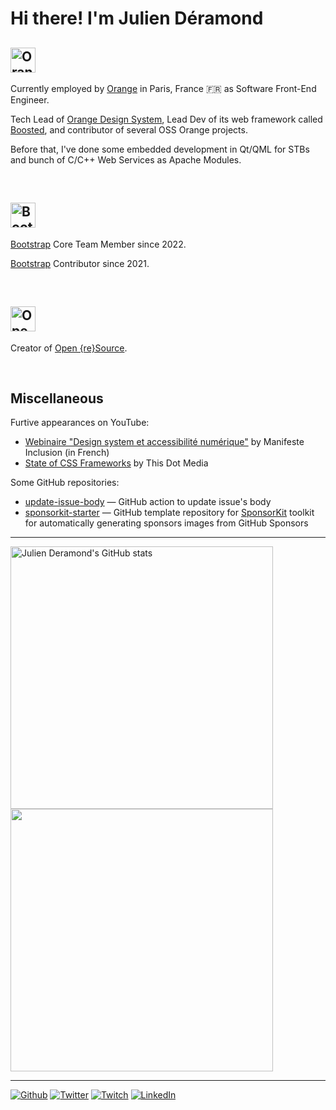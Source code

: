 # Hi there! I'm Julien Déramond

## <img src="https://user-images.githubusercontent.com/17381666/230776080-0ebdd9a9-50d7-468f-8831-9520e2ebf2f7.png" height="40" alt="Orange"/>

Currently employed by [Orange](https://orange.com) in Paris, France 🇫🇷 as Software Front-End Engineer.

Tech Lead of [Orange Design System](https://system.design.orange.com), Lead Dev of its web framework called [Boosted](https://boosted.orange.com/), and contributor of several OSS Orange projects.

Before that, I've done some embedded development in Qt/QML for STBs and bunch of C/C++ Web Services as Apache Modules.

<br>

## <img src="https://user-images.githubusercontent.com/17381666/230775916-cd7be2c4-c53b-4af7-b60a-4e4c9292583b.svg" height="40" alt="Bootstrap"/>

[Bootstrap](https://getbootstrap.com/) Core Team Member since 2022.

[Bootstrap](https://getbootstrap.com/) Contributor since 2021.

<br>

## <img src="https://user-images.githubusercontent.com/17381666/230775733-e8c1da04-b1f6-4f97-ac37-ee967a61137c.svg" height="40" alt="Open {re}Source"/>

Creator of <a href="https://openresource.dev">Open {re}Source</a>.

<br>

## Miscellaneous

Furtive appearances on YouTube:
* [Webinaire "Design system et accessibilité numérique"](https://www.youtube.com/watch?v=aL07Iv1KCMk) by Manifeste Inclusion (in French)
* [State of CSS Frameworks](https://www.youtube.com/watch?v=twc-iF40TJY) by This Dot Media

Some GitHub repositories:
* [update-issue-body](https://github.com/julien-deramond/update-issue-body) — GitHub action to update issue's body
* [sponsorkit-starter](https://github.com/Open-reSource/sponsorkit-starter) — GitHub template repository for [SponsorKit](https://github.com/antfu/sponsorkit/) toolkit for automatically generating sponsors images from GitHub Sponsors

---

<p align="left">
  <a href="http://www.github.com/julien-deramond"><img src="https://github-readme-stats.vercel.app/api?username=julien-deramond&show_icons=true&hide=&count_private=true&title_color=000&text_color=000&icon_color=000&bg_color=fff&hide_border=true&show_icons=true" alt="Julien Deramond's GitHub stats" width="420px">
  <a href="http://www.github.com/julien-deramond"><img src="https://github-readme-streak-stats.herokuapp.com/?user=julien-deramond&stroke=000&background=white&ring=000&fire=000&currStreakNum=000&currStreakLabel=000&sideNums=000&sideLabels=000&dates=000&hide_border=true" width="420px">
  </a>
</p>

---

<p><a href="https://github.com/julien-deramond" target="_blank"><img alt="Github" src="https://img.shields.io/badge/GitHub-%2312100E.svg?&style=for-the-badge&logo=Github&logoColor=white" /></a> <a href="https://twitter.com/julienDeramond" target="_blank"><img alt="Twitter" src="https://img.shields.io/badge/Twitter-1DA1F2?style=for-the-badge&logo=twitter&logoColor=white" /></a>  <a href="https://www.twitch.tv/julienunderscore" target="_blank"><img alt="Twitch" src="https://img.shields.io/badge/twitch-%236441a5.svg?&style=for-the-badge&logo=twitch&logoColor=white" /></a> <a href="https://www.linkedin.com/in/julienderamond" target="_blank"><img alt="LinkedIn" src="https://img.shields.io/badge/linkedin-%230077B5.svg?&style=for-the-badge&logo=linkedin&logoColor=white" /></a>
</p>

<!--
Great repo to improve this README file: https://github.com/abhisheknaiidu/awesome-github-profile-readme
-->

<!--
Count visitors badge:
  ![visitors](https://visitor-badge.glitch.me/badge?page_id=julien-deramond)
-->

